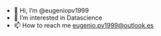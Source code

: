 - 👋 Hi, I’m @eugeniopv1999
- 👀 I’m interested in Datascience
- 📫 How to reach me eugenio.pv1999@outlook.es
